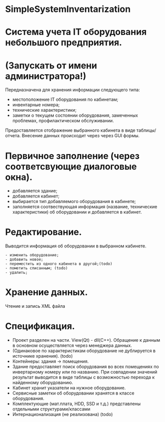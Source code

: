 # SimpleSystemInventarization

# Система учета IT оборудования небольшого предприятия.
# (Запускать от имени администратора!)
Передназначена для хранения информации следующего типа:
 - местоположение IT оборудования по кабинетам;
 - инвентарные номера;
 - технические характеристики;
 - заметки о текущем состоянии оборудования, замеченных проблемах, профилактическом обслуживании.
 
 Предоставляется отображение выбранного кабинета в виде таблицы/отчета.
 Внесение данных происходит через через GUI формы.
 
 # Первичное заполнение (через соответсвующие диалоговые окна).
  - добавляется здание;
  - добавляется кабинет;
  - выбирается тип добавляемого оборудования в кабинете;
  - заполняется соотвествующая информация (название, технические характеристики) об оборудовании и добавляется в кабинет.
  
 # Редактирование.
   Выводится информация об оборудовании в выбранном кабинете.
    
    - изменить оборудование;
    - добавить новое;
    - переместить из одного кабинета в другой;(todo)
    - пометить списанным; (todo)
    - удалить;
 
 # Хранение данных.
   Чтение и запись XML файла
  
 # Спецификация.
 
  - Проект разделен на части. View(Qt) - dll(C++). Обращение к данным в основном осуществляется через менеджера данных.
  - (Одинаковое по характеристикам оборудование не дублируется в источнике хранения). (todo)
  - Контейнеры: здания -> помещения.
  - Здание предоставляет поиск оборудования во всех помещениях по инвертарному номеру или по названию. При совпадении значений результат выводится в виде таблицы с возможностью перехода к найденному оборудованию.
 - Кабинет хранит указатели на нужное оборудование.
  - Сервисные заметки об оборудовании хранятся в классе оборудования.
  - Комплектующие (мат.плата, HDD, SSD и т.д.) представлены отдельными структурами/классами
  - Интернационализация (не реализована) (todo)
  
  
